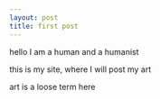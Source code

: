 ```yaml
---
layout: post
title: first post
---
```


hello
I am a human
and a humanist

this is my site, where I will post my art

art is a loose term here
